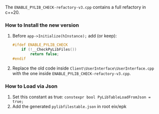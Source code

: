 The `ENABLE_PYLIB_CHECK-refactory-v3.cpp` contains a full refactory in c++20.

### How to Install the new version
1. Before `app->Initialize(hInstance);` add (or keep):

	```cpp
	#ifdef ENABLE_PYLIB_CHECK
		if (!__CheckPyLibFiles())
			return false;
	#endif
	```

2. Replace the old code inside `Client\UserInterface\UserInterface.cpp` with the one inside `ENABLE_PYLIB_CHECK-refactory-v3.cpp`.

### How to Load via Json

1. Set this constant as true: `constexpr bool PyLibTableLoadFromJson = true;`
2. Add the generated `pylibfilestable.json` in root eix/epk


